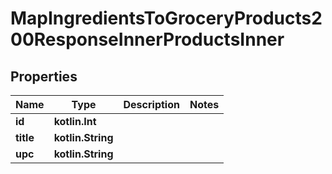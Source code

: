 
# MapIngredientsToGroceryProducts200ResponseInnerProductsInner

## Properties
Name | Type | Description | Notes
------------ | ------------- | ------------- | -------------
**id** | **kotlin.Int** |  | 
**title** | **kotlin.String** |  | 
**upc** | **kotlin.String** |  | 



